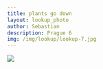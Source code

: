 ```yaml
---
title: plants go down
layout: lookup_photo
author: Sebastian
description: Prague 6
img: /img/lookup/lookup-7.jpg
---
```


<img src="{{ site.baseurl }}/img/lookup/lookup-7.jpg">

